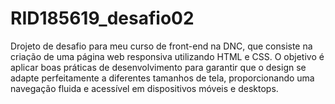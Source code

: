 # RID185619_desafio02
Drojeto de desafio para meu curso de front-end na DNC, que consiste na criação de uma página web responsiva utilizando HTML e CSS. O objetivo é aplicar boas práticas de desenvolvimento para garantir que o design se adapte perfeitamente a diferentes tamanhos de tela, proporcionando uma navegação fluida e acessível em dispositivos móveis e desktops.
